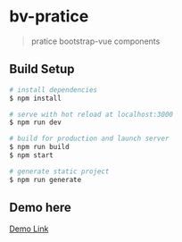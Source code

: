 # bv-pratice

> pratice bootstrap-vue components

## Build Setup

``` bash
# install dependencies
$ npm install

# serve with hot reload at localhost:3000
$ npm run dev

# build for production and launch server
$ npm run build
$ npm start

# generate static project
$ npm run generate
```
## Demo here
[Demo Link](https://andychuang1.github.io/bv-pratice-nuxt/)

